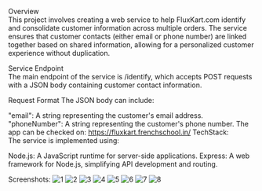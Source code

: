 Overview <br>
This project involves creating a web service to help FluxKart.com identify and consolidate customer information across multiple orders. The service ensures that customer contacts (either email or phone number) are linked together based on shared information, allowing for a personalized customer experience without duplication.

Service Endpoint<br>
The main endpoint of the service is /identify, which accepts POST requests with a JSON body containing customer contact information.

Request Format
The JSON body can include:

"email": A string representing the customer's email address.
"phoneNumber": A string representing the customer's phone number.
The app can be checked on: https://fluxkart.frenchschool.in/
TechStack:<br>
The service is implemented using:

Node.js: A JavaScript runtime for server-side applications.
Express: A web framework for Node.js, simplifying API development and routing.

Screenshots:
![1](https://github.com/karanmiglani/fluxkart/assets/52616845/009cc0ca-ccbf-4824-8517-662e5af6b9e9)
![2](https://github.com/karanmiglani/fluxkart/assets/52616845/21414c15-8d73-47a8-a937-64048fbc8739)
![3](https://github.com/karanmiglani/fluxkart/assets/52616845/aeb65cb6-5184-43d7-9ba7-a70b41eceba7)
![4](https://github.com/karanmiglani/fluxkart/assets/52616845/e4ac4cad-08a2-4b8d-95f1-e364dee874ea)
![5](https://github.com/karanmiglani/fluxkart/assets/52616845/0c4d3f42-0503-486a-a213-0a1aa37c414d)
![6](https://github.com/karanmiglani/fluxkart/assets/52616845/b9e2355b-8227-4ba5-8679-82d55da03616)
![7](https://github.com/karanmiglani/fluxkart/assets/52616845/067699ea-68b1-4a48-a60c-b3f605b73aee)
![8](https://github.com/karanmiglani/fluxkart/assets/52616845/25753338-5ff7-413f-82a2-0f5c9e46bbaf)







